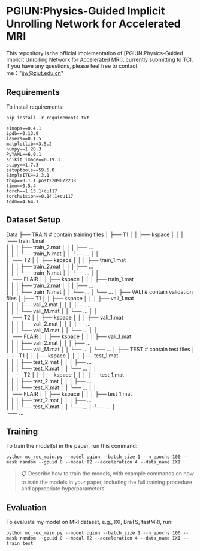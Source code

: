 
# PGIUN:Physics-Guided Implicit Unrolling Network for Accelerated MRI

This repository is the official implementation of [PGIUN:Physics-Guided Implicit Unrolling Network for Accelerated MRI], currently submitting to TCI. If you have any questions, please feel free to contact me："jjw@zjut.edu.cn" 

## Requirements

To install requirements:

```setup
pip install -r requirements.txt
```
```
einops==0.4.1
ipdb==0.13.9
layers==0.1.5
matplotlib==3.5.2
numpy==1.20.3
PyYAML==6.0.1
scikit_image==0.19.3
scipy==1.7.3
setuptools==59.5.0
SimpleITK==2.3.1
thop==0.1.1.post2209072238
timm==0.5.4
torch==1.13.1+cu117
torchvision==0.14.1+cu117
tqdm==4.64.1
```

## Dataset Setup
Data
├── TRAIN                   # contain training files
│   ├── T1
│   │   ├── kspace
│   │   │   ├── train_1.mat         
│   │   │   ├── train_2.mat 
│   │   │   ├── ...         
│   │   │   └── train_N.mat 
│   │   └── ...
│   │   
│   ├── T2
│   │   ├── kspace
│   │   │   ├── train_1.mat          
│   │   │   ├── train_2.mat 
│   │   │   ├── ...         
│   │   │   └── train_N.mat 
│   │   └── ...
│   │   
│   ├── FLAIR
│   │   ├── kspace
│   │   │   ├── train_1.mat          
│   │   │   ├── train_2.mat 
│   │   │   ├── ...         
│   │   │   └── train_N.mat 
│   │   └── ...
│   └── ...
│
├── VALI                    # contain validation files
│   ├── T1
│   │   ├── kspace
│   │   │   ├── vali_1.mat          
│   │   │   ├── vali_2.mat 
│   │   │   ├── ...         
│   │   │   └── vali_M.mat 
│   │   └── ...
│   │   
│   ├── T2
│   │   ├── kspace
│   │   │   ├── vali_1.mat          
│   │   │   ├── vali_2.mat 
│   │   │   ├── ...         
│   │   │   └── vali_M.mat 
│   │   └── ...
│   │   
│   ├── FLAIR
│   │   ├── kspace
│   │   │   ├── vali_1.mat          
│   │   │   ├── vali_2.mat 
│   │   │   ├── ...         
│   │   │   └── vali_M.mat 
│   │   └── ...
│   └── ...
│
├── TEST                    # contain test files
│   ├── T1
│   │   ├── kspace
│   │   │   ├── test_1.mat          
│   │   │   ├── test_2.mat 
│   │   │   ├── ...         
│   │   │   └── test_K.mat 
│   │   └── ...
│   │   
│   ├── T2
│   │   ├── kspace
│   │   │   ├── test_1.mat          
│   │   │   ├── test_2.mat 
│   │   │   ├── ...         
│   │   │   └── test_K.mat 
│   │   └── ...
│   │   
│   ├── FLAIR
│   │   ├── kspace
│   │   │   ├── test_1.mat          
│   │   │   ├── test_2.mat 
│   │   │   ├── ...         
│   │   │   └── test_K.mat 
│   │   └── ...
│   └── ...
│            
└── ...

## Training

To train the model(s) in the paper, run this command:

```train
python mc_rec_main.py --model pgiun --batch_size 1 --n_epochs 100 --mask random --gpuid 0 --modal T2 --acceleration 4 --data_name IXI
```

>📋  Describe how to train the models, with example commands on how to train the models in your paper, including the full training procedure and appropriate hyperparameters.
>
## Evaluation

To evaluate my model on MRI dataset, e.g., IXI, BraTS, fastMRI, run:

```eval
python mc_rec_main.py --model pgiun --batch_size 1 --n_epochs 100 --mask random --gpuid 0 --modal T2 --acceleration 4 --data_name IXI --train test
```


